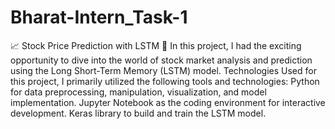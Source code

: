 # Bharat-Intern_Task-1
📈 Stock Price Prediction with LSTM 🚀  In this project, I had the exciting opportunity to dive into the world of stock market analysis and prediction using the Long Short-Term Memory (LSTM) model. 
Technologies Used for this project, I primarily utilized the following tools and technologies:
Python for data preprocessing, manipulation, visualization, and model implementation.
Jupyter Notebook as the coding environment for interactive development.
Keras library to build and train the LSTM model.
